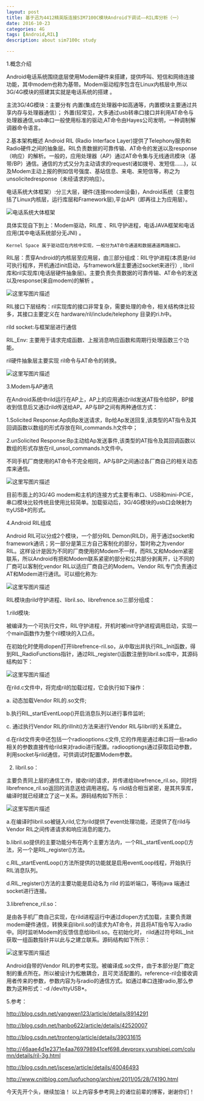 ```yaml
---
layout: post
title: 基于迅为4412精英版连接SIM7100C模块Android下调试——RIL库分析（一）
date: 2016-10-23
categories: 4G
tags: [Android,RIL]
description: about sim7100c study

---
```


1.概念介绍

Android电话系统围绕底层使用Modem硬件来搭建，提供呼叫、短信和网络连接功能，其中modem也称为基带。Modem驱动程序包含在Linux内核层中,所以3G/4G模块的搭建其实就是电话系统的搭建 。

主流3G/4G模块：主要分有 内置(集成在处理器中如高通等，内置模块主要通过共享内存与处理器通信）；  外置(较常见，大多通过usb转串口接口并利用AT命令与处理器通信,usb串口一般使用标准的驱动,AT命令由Hayes公司发明，一种调制解调器命令语言。
	
	
2.基本架构概述
   Android RIL (Radio Interface Layer)提供了Telephony服务和Radio硬件之间的抽象层。RIL负责数据的可靠传输、AT命令的发送以及response（响应）的解析。一般的，应用处理器（AP）通过AT命令集与无线通讯模块（基带/BP）通信。通信的方式又分为主动请求的request(诸如拨号、发短信……)，以及Modem主动上报的例如信号强度、基站信息、来电、来短信等，称之为unsolicitedresponse（未经请求的响应）。
   
电话系统大体框架）:分三大层，硬件(连接modem设备)，Android系统（主要包括了Linux内核层，运行库层和Framework层),平台API（即再往上为应用层）。
       
 ![电话系统大体框架](http://img.blog.csdn.net/20161009100641850)
   
 具体实现自下到上：Modem驱动，RIL库 、RIL守护进程，电话JAVA框架和电话应用(其中电话系统部分无JNI) 。
 
    Kernel Space 属于驱动层在内核中实现，一般分为AT命令通道和数据通道两路接口。   
    
   RIL层：贯穿Android的内核层至应用层，由三部分组成：RIL守护进程(本质是rild可执行程序，开机通过init启动，与framework层主要通过socket来进行）, libril库和ril实现库(电话层硬件抽象层)。主要负责负责数据的可靠传输、AT命令的发送以及response(来自modem)的解析 。
   
   ![这里写图片描述](http://img.blog.csdn.net/20161009164434526)

RIL接口下层结构：ril实现库的接口非常复杂，需要处理的命令，相关结构体比较多，其接口主要定义在 hardware/ril/include/telephony 目录的ri.h中。

rild socket:与框架层进行通信   

 RIL_Env: 主要用于请求完成函数、上报消息响应函数和周期行处理函数三个功能。
 
 ril硬件抽象层主要实现 ril命令与AT命令的转换。
 
![这里写图片描述](http://img.blog.csdn.net/20161009163305865)

3.Modem与AP通讯

 在Android系统中rild运行在AP上，AP上的应用通过rild发送AT指令给BP，BP接收到信息后又通过rild传送给AP。AP与BP之间有两种通信方式：

 1.Solicited Response:Ap向Bp发送请求，Bp给Ap发送回复,该类型的AT指令及其回调函数以数组的形式存放在Ril_commands.h文件中；

 2.unSolicited Response:Bp主动给Ap发送事件,该类型的AT指令及其回调函数以数组的形式存放在ril_unsol_commands.h文件中。

不同手机厂商使用的AT命令不完全相同，AP与BP之间通过各厂商自己的相关动态库来通信。

![这里写图片描述](http://img.blog.csdn.net/20161009101453302)

目前市面上的3G/4G modem和主机的连接方式主要有串口、USB和mini-PCIE，串口模块比较传统且使用比较简单。加载驱动后，3G/4G模块的usb口会映射为ttyUSB*的形式。

4.Android RIL组成

Android RIL可以分成2个模块，一个部分RIL Demon(RILD)，用于通过socket和framework通讯；另一部分是第三方自己客制化的部分，暂时称之为vendor RIL。这样设计是因为不同的厂商使用的Modem不一样，而RIL又和Modem紧密联系，所以Android有把和Modem联系紧密的部分和公共部分剥离开，让不同的厂商可以客制化vendor RIL以适应厂商自己的Modem。Vendor RIL专门负责通过AT和Modem进行通讯。可以细化称为:

![这里写图片描述](http://img.blog.csdn.net/20161009160806635)
		
RIL模块由rild守护进程、libril.so、librefrence.so三部分组成：

1.rild模块:

被编译为一个可执行文件，RIL守护进程，开机时被init守护进程调用启动，实现一个main函数作为整个ril模块的入口点。

在初始化时使用dlopen打开librefrence-ril.so，从中取出并执行RIL_Init函数，得到RIL_RadioFunctions指针，通过RIL_register()函数注册到libril.so库中，其源码结构如下：

![这里写图片描述](http://img.blog.csdn.net/20161009161441341)

在rild.c文件中，将完成ril的加载过程，它会执行如下操作：

a. 动态加载Vendor RIL的.so文件;

b.执行RIL_startEventLoop()开启消息队列以进行事件监听;
  
c.  通过执行Vendor RIL的rilInit()方法来进行Vendor RIL与libril的关系建立。

d.在rild文件夹中还包括一个radiooptions.c文件,它的作用是通过串口将一些radio相关的参数直接传给rild来对radio进行配置。radiooptiongs通过获取启动参数， 利用socket与rild通信，可供调试时配置Modem参数。


2. libril.so：

主要负责同上层的通信工作，接收ril的请求，并传递给librefrence_ril.so，同时将librefrence_ril.so返回的消息送给调用进程。与 rild结合相当紧密，是其共享库，编译时就已经建立了这一关系。源码结构如下所示：

![这里写图片描述](http://img.blog.csdn.net/20161009161959103)

a.在编译时libril.so被链入rild,它为rild提供了event处理功能，还提供了在rild与Vendor RIL之间传递请求和响应消息的能力。

b.libril.so提供的主要功能分布在两个主要方法内，一个RIL_startEventLoop()方法，另一个是RIL_register()方法。

c.RIL_startEventLoop()方法所提供的功能就是启用eventLoop线程，开始执行RIL消息队列。

d.RIL_register()方法的主要功能是启动名为 rild 的监听端口，等待java 端通过socket进行连接。

3.librefrence_ril.so：

是由各手机厂商自己实现，在rild进程运行中通过dlopen方式加载，主要负责跟modem硬件通信，转换来自libril.so的请求为AT命令，并且将AT指令写入radio中。同时监听Modem的反馈信息给libril.so。在初始化时， rild通过符号RIL_Init获取一组函数指针并以此与之建立联系。源码结构如下所示：

![这里写图片描述](http://img.blog.csdn.net/20161009162555863)

Android自带的Vendor RIL的参考实现。被编译成.so文件，由于本部分是厂商定制的重点所在。所以被设计为松散耦合，且可灵活配置的。reference-ril会接收调用者传来的参数，参数内容为与radio的通信方式。如通过串口连接radio,那么参数为这种形式：-d /dev/ttyUSB*。

5.参考：

http://blog.csdn.net/yangwen123/article/details/8914291

http://blog.csdn.net/hanbo622/article/details/42520007

http://blog.csdn.net/tronteng/article/details/39031615

http://46aae4d1e2371e4aa769798941cef698.devproxy.yunshipei.com/column/details/ril-3g.html

 http://blog.csdn.net/jscese/article/details/40046493

http://www.cnitblog.com/luofuchong/archive/2011/05/28/74190.html

今天先开个头，继续加油！
以上内容多参考网上的诸位前辈的博客，谢谢你们！
